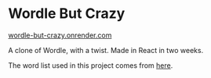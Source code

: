 # Wordle But Crazy

[wordle-but-crazy.onrender.com](https://wordle-but-crazy.onrender.com)

A clone of Wordle, with a twist. Made in React in two weeks.

The word list used in this project comes from [here](https://www-cs-faculty.stanford.edu/~knuth/sgb.html).
